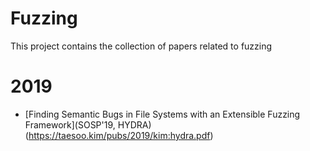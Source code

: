 # Fuzzing

This project contains the collection of papers related to fuzzing

# 2019

- [Finding Semantic Bugs in File Systems with an Extensible Fuzzing Framework](SOSP'19, HYDRA)(https://taesoo.kim/pubs/2019/kim:hydra.pdf)